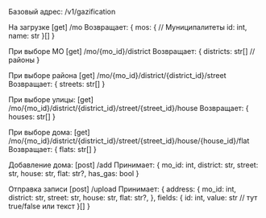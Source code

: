 Базовый адрес: /v1/gazification

На загрузке [get] /mo
	Возвращает: {
		mos: { // Муниципалитеты
			id: int,
			name: str
		}[]
	}

При выборе МО [get] /mo/{mo_id}/district
	Возвращает: {
		districts: str[] // районы
	}
 
При выборе района [get] /mo/{mo_id}/district/{district_id}/street
	Возвращает: {
		streets: str[]
	}

При выборе улицы: [get] /mo/{mo_id}/district/{district_id}/street/{street_id}/house
	Возвращает: {
		houses: str[]
	}

При выборе дома: [get] /mo/{mo_id}/district/{district_id}/street/{street_id}/house/{house_id}/flat
	Возвращает: {
		flats: str[]
	}

Добавление дома: [post] /add
	Принимает: {
		mo_id: int,
		district: str,
		street: str,
		house: str,
		flat: str?,
		has_gas: bool
	}

Отправка записи [post] /upload
	Принимает: {
		address: {
			mo_id: int,
			district: str,
			street: str,
			house: str,
			flat: str?,
		},
		fields: {
			id: int,
			value: str // тут true/false или текст
		}[]
	}

